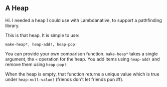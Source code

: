 A Heap
------

Hi.  I needed a heap I could use with Lambdanative, to support a pathfinding library. 

This is that heap.  It is simple to use: 

    make-heap*, heap-add!, heap-pop!

You can provide your own comparison function.  `make-heap*` takes a single argument, the `<` operation for the heap.  You add items using `heap-add!` and remove them using `heap-pop!`.

When the heap is empty, that function returns a unique value which is true under `heap-null-value?` (friends don't let friends pun #f).


